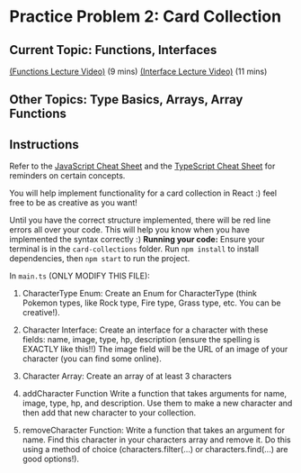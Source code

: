 # Practice Problem 2: Card Collection
## Current Topic: Functions, Interfaces
[(Functions Lecture Video)](https://www.youtube.com/watch?v=34xpwykL4Uc&list=PL4cUxeGkcC9gNhFQgS4edYLqP7LkZcFMN&index=6&ab_channel=NetNinja) (9 mins)
[(Interface Lecture Video)](https://www.youtube.com/watch?v=BysWJvdPVJc&list=PL4cUxeGkcC9gNhFQgS4edYLqP7LkZcFMN&index=9&ab_channel=NetNinja) (11 mins)

## Other Topics: Type Basics, Arrays, Array Functions

## Instructions
Refer to the [JavaScript Cheat Sheet](../../cheatSheet.js) and the [TypeScript Cheat Sheet](../../cheatSheet.ts) for reminders on certain concepts.

You will help implement functionality for a card collection in React :\) feel free to be as creative as you want!

Until you have the correct structure implemented, there will be red line errors all over your code. This will help you know when you have implemented the syntax correctly :\)
**Running your code:** Ensure your terminal is in the `card-collections` folder. Run `npm install` to install dependencies, then `npm start` to run the project.

In `main.ts` (ONLY MODIFY THIS FILE):
1. CharacterType Enum:
    Create an Enum for CharacterType (think Pokemon types, like Rock type, Fire type, Grass type, etc. You can be creative!).

2. Character Interface:
    Create an interface for a character with these fields: name, image, type, hp, description (ensure the spelling is EXACTLY like this!!)
    The image field will be the URL of an image of your character (you can find some online).

3. Character Array:
    Create an array of at least 3 characters

4. addCharacter Function
    Write a function that takes arguments for name, image, type, hp, and description. Use them to make a new character and then add that new character to your collection.

5. removeCharacter Function:
    Write a function that takes an argument for name. Find this character in your characters array and remove it. Do this using a method of choice (characters.filter(...) or characters.find(...) are good options!).